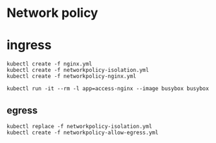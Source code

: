 # Network policy

# ingress

```
kubectl create -f nginx.yml
kubectl create -f networkpolicy-isolation.yml
kubectl create -f networkpolicy-nginx.yml
```

```
kubectl run -it --rm -l app=access-nginx --image busybox busybox
```

## egress
```
kubectl replace -f networkpolicy-isolation.yml
kubectl create -f networkpolicy-allow-egress.yml
```
